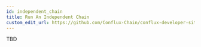 ```yaml
---
id: independent_chain
title: Run An Independent Chain
custom_edit_url: https://github.com/Conflux-Chain/conflux-developer-site/blob/master/docs/placeholder/en/run_an_independent_chain.md
---
```

TBD
